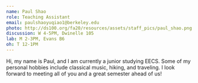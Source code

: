```yaml
---
name: Paul Shao
role: Teaching Assistant
email: paulshaoyuqiao1@berkeley.edu
photo: http://ds100.org/fa20/resources/assets/staff_pics/paul_shao.png
discussion: W 4-5PM, Dwinelle 105
lab: M 2-3PM, Evans B6
oh: T 12-1PM
---
```


Hi, my name is Paul, and I am currently a junior studying EECS. Some of my personal hobbies include classical music, hiking, and traveling. I look forward to meeting all of you and a great semester ahead of us!